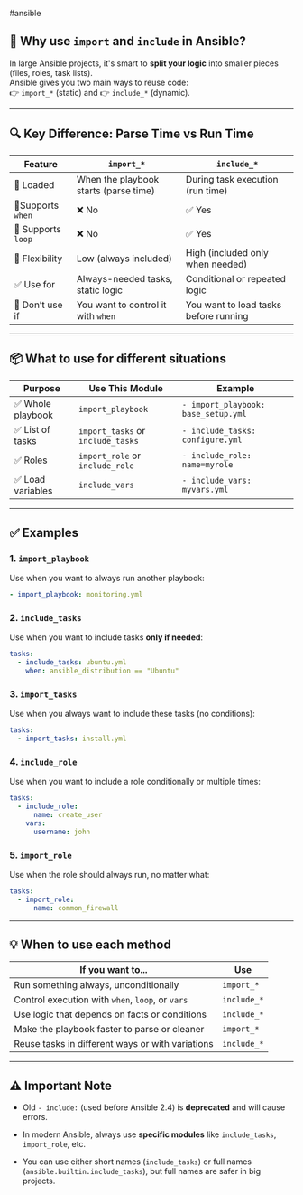 #ansible 
## 🧩 **Why use `import` and `include` in Ansible?**

In large Ansible projects, it's smart to **split your logic** into smaller pieces (files, roles, task lists).  
Ansible gives you two main ways to reuse code:  
👉 `import_*` (static) and 👉 `include_*` (dynamic).

---

## 🔍 **Key Difference: Parse Time vs Run Time**

| Feature            | `import_*`                            | `include_*`                           |
| ------------------ | ------------------------------------- | ------------------------------------- |
| 🔁 Loaded          | When the playbook starts (parse time) | During task execution (run time)      |
| 📍Supports `when`  | ❌ No                                  | ✅ Yes                                 |
| 🔂 Supports `loop` | ❌ No                                  | ✅ Yes                                 |
| 📌 Flexibility     | Low (always included)                 | High (included only when needed)      |
| ✅ Use for          | Always-needed tasks, static logic     | Conditional or repeated logic         |
| 🛑 Don’t use if    | You want to control it with `when`    | You want to load tasks before running |

---

## 📦 **What to use for different situations**

| Purpose          | Use This Module                   | Example                             |
| ---------------- | --------------------------------- | ----------------------------------- |
| ✅ Whole playbook | `import_playbook`                 | `- import_playbook: base_setup.yml` |
| ✅ List of tasks  | `import_tasks` or `include_tasks` | `- include_tasks: configure.yml`    |
| ✅ Roles          | `import_role` or `include_role`   | `- include_role: name=myrole`       |
| ✅ Load variables | `include_vars`                    | `- include_vars: myvars.yml`        |

---

## ✅ **Examples**

### 1. `import_playbook`

Use when you want to always run another playbook:

```yaml
- import_playbook: monitoring.yml
```

### 2. `include_tasks`

Use when you want to include tasks **only if needed**:

```yaml
tasks:
  - include_tasks: ubuntu.yml
    when: ansible_distribution == "Ubuntu"
```

### 3. `import_tasks`

Use when you always want to include these tasks (no conditions):

```yaml
tasks:
  - import_tasks: install.yml
```

### 4. `include_role`

Use when you want to include a role conditionally or multiple times:

```yaml
tasks:
  - include_role:
      name: create_user
    vars:
      username: john
```

### 5. `import_role`

Use when the role should always run, no matter what:

```yaml
tasks:
  - import_role:
      name: common_firewall
```

---

## 💡 **When to use each method**

| If you want to...                                | Use         |
| ------------------------------------------------ | ----------- |
| Run something always, unconditionally            | `import_*`  |
| Control execution with `when`, `loop`, or `vars` | `include_*` |
| Use logic that depends on facts or conditions    | `include_*` |
| Make the playbook faster to parse or cleaner     | `import_*`  |
| Reuse tasks in different ways or with variations | `include_*` |

---

## ⚠️ Important Note

- Old `- include:` (used before Ansible 2.4) is **deprecated** and will cause errors.
    
- In modern Ansible, always use **specific modules** like `include_tasks`, `import_role`, etc.
    
- You can use either short names (`include_tasks`) or full names (`ansible.builtin.include_tasks`), but full names are safer in big projects.
    
